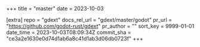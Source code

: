 +++
title = "master"
date = 2023-10-03

[extra]
repo = "gdext"
docs_rel_url = "gdext/master/godot"
pr_url = "https://github.com/godot-rust/gdext"
pr_author = ""
sort_key = 9999-01-01
date_time = 2023-10-03T08:09:34Z
commit_sha = "ce3a2e1630e0d74d1ab6a8c41d1ab3d06db0723f"
+++


